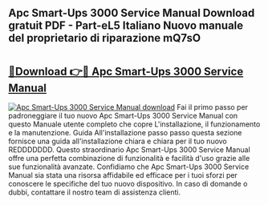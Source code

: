 ## Apc Smart-Ups 3000 Service Manual Download gratuit PDF - Part-eL5 Italiano Nuovo manuale del proprietario di riparazione mQ7sO

# <h2><a href="http://dfc3sk.blite.top/?on=Apc+Smart-Ups+3000+Service+Manual">🔗Download 👉🔴 Apc Smart-Ups 3000 Service Manual</a></h2>

[![Apc Smart-Ups 3000 Service Manual download](https://i.imgur.com/lujVjoI.png)](http://dfc3sk.blite.top/?on=Apc+Smart-Ups+3000+Service+Manual)
Fai il primo passo per padroneggiare il tuo nuovo Apc Smart-Ups 3000 Service Manual con questo Manuale utente completo che copre L'installazione, il funzionamento e la manutenzione. Guida All'installazione passo passo questa sezione fornisce una guida all'installazione chiara e chiara per il tuo nuovo REDDDDDDD. Questo straordinario Apc Smart-Ups 3000 Service Manual offre una perfetta combinazione di funzionalità e facilità d'uso grazie alle sue funzionalità avanzate. Confidiamo che Apc Smart-Ups 3000 Service Manual sia stata una risorsa affidabile ed efficace per i tuoi sforzi per conoscere le specifiche del tuo nuovo dispositivo. In caso di domande o dubbi, contattare il nostro team di assistenza clienti.
